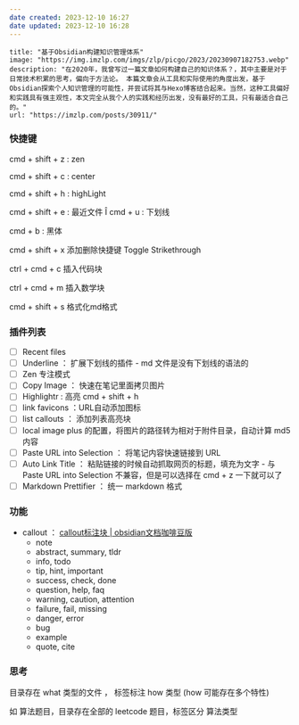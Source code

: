 ```yaml
---
date created: 2023-12-10 16:27
date updated: 2023-12-10 16:28
---
```


```embed
title: "基于Obsidian构建知识管理体系"
image: "https://img.imzlp.com/imgs/zlp/picgo/2023/20230907182753.webp"
description: "在2020年，我曾写过一篇文章如何构建自己的知识体系？，其中主要是对于日常技术积累的思考，偏向于方法论。 本篇文章会从工具和实际使用的角度出发，基于Obsidian探索个人知识管理的可能性，并尝试将其与Hexo博客结合起来。当然，这种工具偏好和实践具有强主观性，本文完全从我个人的实践和经历出发，没有最好的工具，只有最适合自己的。"
url: "https://imzlp.com/posts/30911/"
```

### 快捷键

cmd + shift + z : zen

cmd + shift + c : center

cmd + shift + h : highLight

cmd + shift + e : 最近文件
Î
cmd + u : 下划线

cmd + b : 黑体

cmd + shift + x 添加删除快捷键 Toggle Strikethrough

ctrl + cmd + c 插入代码块

ctrl + cmd + m 插入数学块

cmd + shift + s 格式化md格式

### 插件列表

- [ ] Recent files
- [ ] Underline ： 扩展下划线的插件 - md 文件是没有下划线的语法的
- [ ] Zen 专注模式
- [ ] Copy Image ： 快速在笔记里面拷贝图片
- [ ] Highlightr : 高亮 cmd + shift + h
- [ ] link favicons ：URL自动添加图标
- [ ] list callouts ： 添加列表高亮块
- [ ] local image plus 的配置，将图片的路径转为相对于附件目录，自动计算 md5 内容
- [ ] Paste URL into Selection ： 将笔记内容快速链接到 URL
- [ ] Auto Link Title ： 粘贴链接的时候自动抓取网页的标题，填充为文字 - 与 Paste URL into Selection  不兼容，但是可以选择在 cmd + z 一下就可以了
- [ ] Markdown Prettifier ： 统一 markdown 格式 

### 功能

- callout ： [callout标注块 | obsidian文档咖啡豆版](https://coffeetea.top/zh/markdown/callout.html)
	- note
	- abstract, summary, tldr
	- info, todo
	- tip, hint, important
	- success, check, done
	- question, help, faq
	- warning, caution, attention
	- failure, fail, missing
	- danger, error
	- bug
	- example
	- quote, cite


### 思考

目录存在 what 类型的文件 ， 标签标注 how 类型 (how 可能存在多个特性)

如 算法题目，目录存在全部的 leetcode 题目，标签区分 算法类型
